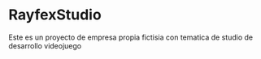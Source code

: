 # RayfexStudio

Este es un proyecto de empresa propia fictisia con tematica de studio de desarrollo videojuego

